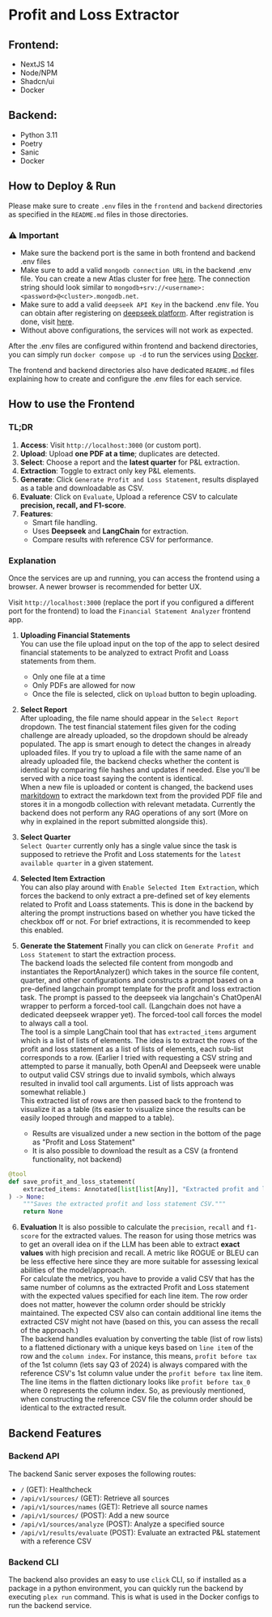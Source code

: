 # Profit and Loss Extractor
## Frontend:
- NextJS 14
- Node/NPM
- Shadcn/ui
- Docker

## Backend:
- Python 3.11
- Poetry
- Sanic
- Docker

## How to Deploy & Run
Please make sure to create `.env` files in the `frontend` and `backend` directories as specified in the `README.md` files in those directories.

### ⚠️ Important
- Make sure the backend port is the same in both frontend and backend .env files
- Make sure to add a valid `mongodb connection URL` in the backend .env file. You can create a new Atlas cluster for free [here](https://www.mongodb.com/cloud/atlas/register). The connection string should look similar to `mongodb+srv://<username>:<password>@<cluster>.mongodb.net`.
- Make sure to add a valid `deepseek API Key` in the backend .env file. You can obtain after registering on [deepseek platform](https://platform.deepseek.com/sign_in). After registration is done, visit [here](https://platform.deepseek.com/api_keys).
- Without above configurations, the services will not work as expected.

After the .env files are configured within frontend and backend directories, you can simply run `docker compose up -d` to run the services using [Docker](https://docs.docker.com/engine/).

The frontend and backend directories also have dedicated `README.md` files explaining how to create and configure the .env files for each service.

## How to use the Frontend
### TL;DR
1. **Access**: Visit `http://localhost:3000` (or custom port).
2. **Upload**: Upload **one PDF at a time**; duplicates are detected.
3. **Select**: Choose a report and the **latest quarter** for P&L extraction.
4. **Extraction**: Toggle to extract only key P&L elements.
5. **Generate**: Click `Generate Profit and Loss Statement`, results displayed as a table and downloadable as CSV.
6. **Evaluate**: Click on `Evaluate`, Upload a reference CSV to calculate **precision, recall, and F1-score**.
7. **Features**:
   - Smart file handling.
   - Uses **Deepseek** and **LangChain** for extraction.
   - Compare results with reference CSV for performance.

### Explanation
Once the services are up and running, you can access the frontend using a browser. A newer browser is recommended for better UX.

Visit `http://localhost:3000` (replace the port if you configured a different port for the frontend) to load the `Financial Statement Analyzer` frontend app.

1. **Uploading Financial Statements**  
You can use the file upload input on the top of the app to select desired financial statements to be analyzed to extract Profit and Loass statements from them.
    - Only one file at a time
    - Only PDFs are allowed for now
    - Once the file is selected, click on `Upload` button to begin uploading.
2. **Select Report**  
After uploading, the file name should appear in the `Select Report` dropdown. The test financial statement files given for the coding challenge are already uploaded, so the dropdown should be already populated. The app is smart enough to detect the changes in already uploaded files. If you try to upload a file with the same name of an already uploaded file, the backend checks whether the content is identical by comparing file hashes and updates if needed. Else you'll be served with a nice toast saying the content is identical.  
When a new file is uploaded or content is changed, the backend uses [markitdown](https://github.com/microsoft/markitdown) to extract the markdown text from the provided PDF file and stores it in a mongodb collection with relevant metadata. Currently the backend does not perform any RAG operations of any sort (More on why in explained in the report submitted alongside this).

3. **Select Quarter**  
`Select Quarter` currently only has a single value since the task is supposed to retrieve the Profit and Loss statements for the `latest available quarter` in a given statement.

4. **Selected Item Extraction**  
You can also play around with `Enable Selected Item Extraction`, which forces the backend to only extract a pre-defined set of key elements related to Profit and Loass statements. This is done in the backend by altering the prompt instructions based on whether you have ticked the checkbox off or not. For brief extractions, it is recommended to keep this enabled.

5. **Generate the Statement** 
Finally you can click on `Generate Profit and Loss Statement` to start the extraction process.  
The backend loads the selected file content from mongodb and instantiates the ReportAnalyzer() which takes in the source file content, quarter, and other configurations and constructs a prompt based on a pre-defined langchain prompt template for the profit and loss extraction task. The prompt is passed to the deepseek via langchain's ChatOpenAI wrapper to perform a forced-tool call. (Langchain does not have a dedicated deepseek wrapper yet). The forced-tool call forces the model to always call a tool.   
The tool is a simple LangChain tool that has `extracted_items` argument which is a list of lists of elements. The idea is to extract the rows of the profit and loss statement as a list of lists of elements, each sub-list corresponds to a row. (Earlier I tried with requesting a CSV string and attempted to parse it manually, both OpenAI and Deepseek were unable to output valid CSV strings due to invalid symbols, which always resulted in invalid tool call arguments. List of lists approach was somewhat reliable.)  
This extracted list of rows are then passed back to the frontend to visualize it as a table (its easier to visualize since the results can be easily looped through and mapped to a table).   
    - Results are visualized under a new section in the bottom of the page as "Profit and Loss Statement"
    - It is also possible to download the result as a CSV (a frontend functionality, not backend)  

```python
@tool
def save_profit_and_loss_statement(
    extracted_items: Annotated[list[list[Any]], "Extracted profit and loss statement items for the requested quarter."],
) -> None:
    """Saves the extracted profit and loss statement CSV."""
    return None
```

6. **Evaluation**
It is also possible to calculate the `precision`, `recall` and `f1-score` for the extracted values. The reason for using those metrics was to get an overall idea on if the LLM has been able to extract **exact values** with high precision and recall. A metric like ROGUE or BLEU can be less effective here since they are more suitable for assessing lexical abilities of the model/approach.  
For calculate the metrics, you have to provide a valid CSV that has the same number of columns as the extracted Profit and Loss statement with the expected values specified for each line item. The row order does not matter, however the column order should be strickly maintained. The expected CSV also can contain additional line items the extracted CSV might not have (based on this, you can assess the recall of the approach.)  
The backend handles evaluation by converting the table (list of row lists) to a flattened dictionary with a unique keys based on `line item` of the row and the `column index`. For instance, this means, `profit before tax` of the 1st column (lets say Q3 of 2024) is always compared with the reference CSV's 1st column value under the `profit before tax` line item. The line items in the flatten dictionary looks like `profit before tax_0` where 0 represents the column index. So, as previously mentioned, when constructing the reference CSV file the column order should be identical to the extracted result.

## Backend Features
### Backend API
The backend Sanic server exposes the following routes:
- `/` (GET): Healthcheck
- `/api/v1/sources/` (GET): Retrieve all sources
- `/api/v1/sources/names` (GET): Retrieve all source names
- `/api/v1/sources/` (POST): Add a new source
- `/api/v1/sources/analyze` (POST): Analyze a specified source
- `/api/v1/results/evaluate` (POST): Evaluate an extracted P&L statement with a reference CSV

### Backend CLI
The backend also provides an easy to use `click` CLI, so if installed as a package in a python environment, you can quickly run the backend by executing `plex run` command. This is what is used in the Docker configs to run the backend service.


